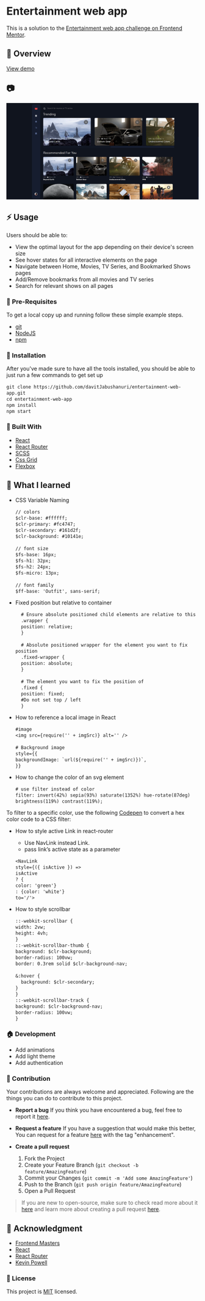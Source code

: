# Entertainment web app

This is a solution to the [Entertainment web app challenge on Frontend Mentor](https://www.frontendmentor.io/challenges/entertainment-web-app-J-UhgAW1X).

## :beginner: Overview

[View demo](https://davitjabushanuri.github.io/entertainment-web-app/)

## :camera:

![](./templates/template.png)

## :zap: Usage

Users should be able to:

- View the optimal layout for the app depending on their device's screen size
- See hover states for all interactive elements on the page
- Navigate between Home, Movies, TV Series, and Bookmarked Shows pages
- Add/Remove bookmarks from all movies and TV series
- Search for relevant shows on all pages

### :notebook: Pre-Requisites

To get a local copy up and running follow these simple example steps.

- [git](https://git-scm.com/)
- [NodeJS](https://nodejs.dev/)
- [npm](https://npmjscom/)

### :electric_plug: Installation

After you've made sure to have all the tools installed, you should be able to just run a few commands to get set up

```
git clone https://github.com/davitJabushanuri/entertainment-web-app.git
cd entertainment-web-app
npm install
npm start
```

### :hammer: Built With

- [React](reactjs.org)
- [React Router](https://reactrouter.com/)
- [SCSS](https://sass-lang.com/)
- [Css Grid](https://css-tricks.com/snippets/css/complete-guide-grid/)
- [Flexbox](https://css-tricks.com/snippets/css/a-guide-to-flexbox/)

## :book: What I learned

- CSS Variable Naming

  ```
  // colors
  $clr-base: #ffffff;
  $clr-primary: #fc4747;
  $clr-secondary: #161d2f;
  $clr-background: #10141e;

  // font size
  $fs-base: 16px;
  $fs-h1: 32px;
  $fs-h2: 24px;
  $fs-micro: 13px;

  // font family
  $ff-base: 'Outfit', sans-serif;

  ```

- Fixed position but relative to container

  ```
    # Ensure absolute positioned child elements are relative to this
    .wrapper {
    position: relative;
    }

    # Absolute positioned wrapper for the element you want to fix position
    .fixed-wrapper {
    position: absolute;
    }

    # The element you want to fix the position of
    .fixed {
    position: fixed;
    #Do not set top / left
    }
  ```

- How to reference a local image in React

  ```
  #image
  <img src={require('' + imgSrc)} alt='' />

  # Background image
  style={{
  backgroundImage: `url(${require('' + imgSrc)})`,
  }}
  ```

- How to change the color of an svg element

  ```
  # use filter instead of color
  filter: invert(42%) sepia(93%) saturate(1352%) hue-rotate(87deg) brightness(119%) contrast(119%);
  ```

To filter to a specific color, use the following [Codepen](https://codepen.io/sosuke/pen/Pjoqqp) to convert a hex color code to a CSS filter:

- How to style active Link in react-router

  - Use NavLink instead Link.
  - pass link’s active state as a parameter

  ```
  <NavLink
  style={({ isActive }) =>
  isActive
  ? {
  color: 'green'}
  : {color: 'white'}
  to='/'>
  ```

- How to style scrollbar

  ```
  ::-webkit-scrollbar {
  width: 2vw;
  height: 4vh;
  }
  ::-webkit-scrollbar-thumb {
  background: $clr-background;
  border-radius: 100vw;
  border: 0.3rem solid $clr-background-nav;

  &:hover {
  	background: $clr-secondary;
  }
  }
  ::-webkit-scrollbar-track {
  background: $clr-background-nav;
  border-radius: 100vw;
  }
  ```

### :house: Development

- Add animations
- Add light theme
- Add authentication

### 🤝 Contribution

Your contributions are always welcome and appreciated. Following are the things you can do to contribute to this project.

- **Report a bug**
  If you think you have encountered a bug, feel free to report it [here](https://github.com/davitJabushanuri/entertainment-web-app/issues).
  <br/>
- **Request a feature**
  If you have a suggestion that would make this better, You can request for a feature [here](https://github.com/davitJabushanuri/entertainment-web-app/issues) with the tag "enhancement".
  <br/>

- **Create a pull request**

  1. Fork the Project
  2. Create your Feature Branch (`git checkout -b feature/AmazingFeature`)
  3. Commit your Changes (`git commit -m 'Add some AmazingFeature'`)
  4. Push to the Branch (`git push origin feature/AmazingFeature`)
  5. Open a Pull Request
     <br/>

> If you are new to open-source, make sure to check read more about it [here](https://www.digitalocean.com/community/tutorial_series/an-introduction-to-open-source) and learn more about creating a pull request [here](https://www.digitalocean.com/community/tutorials/how-to-create-a-pull-request-on-github).

## :star2: Acknowledgment

- [Frontend Masters](https://www.frontendmentor.io/home)
- [React](reactjs.org)
- [React Router](https://reactrouter.com/)
- [Kevin Powell](https://www.youtube.com/kepowob)

### 📝 License

This project is [MIT](https://github.com/davitJabushanuri/readme/blob/master/LICENSE) licensed.
